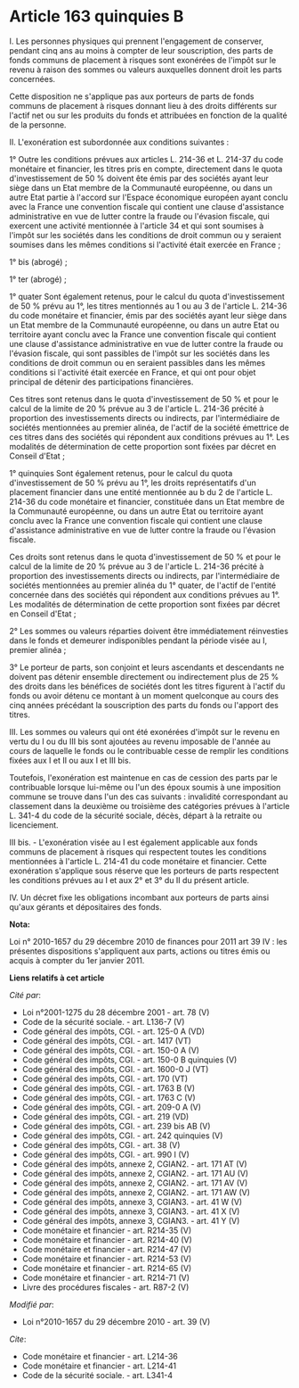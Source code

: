 # Article 163 quinquies B

I. Les personnes physiques qui prennent l'engagement de conserver, pendant cinq ans au moins à compter de leur souscription,
des parts de fonds communs de placement à risques sont exonérées de l'impôt sur le revenu à raison des sommes ou valeurs
auxquelles donnent droit les parts concernées.

Cette disposition ne s'applique pas aux porteurs de parts de fonds communs de placement à risques donnant lieu à des droits
différents sur l'actif net ou sur les produits du fonds et attribuées en fonction de la qualité de la personne.

II. L'exonération est subordonnée aux conditions suivantes :

1° Outre les conditions prévues aux articles L. 214-36 et L. 214-37 du code monétaire et financier, les titres pris en
compte, directement dans le quota d'investissement de 50 % doivent ête émis par des sociétés ayant leur siège dans un Etat
membre de la Communauté européenne, ou dans un autre Etat partie à l'accord sur l'Espace économique européen ayant conclu
avec la France une convention fiscale qui contient une clause d'assistance administrative en vue de lutter contre la fraude
ou l'évasion fiscale, qui exercent une activité mentionnée à l'article 34 et qui sont soumises à l'impôt sur les sociétés
dans les conditions de droit commun ou y seraient soumises dans les mêmes conditions si l'activité était exercée en France ;

1° bis (abrogé) ;

1° ter (abrogé) ;

1° quater Sont également retenus, pour le calcul du quota d'investissement de 50 % prévu au 1°, les titres mentionnés au 1 ou
au 3 de l'article L. 214-36 du code monétaire et financier, émis par des sociétés ayant leur siège dans un Etat membre de la
Communauté européenne, ou dans un autre Etat ou territoire ayant conclu avec la France une convention fiscale qui contient
une clause d'assistance administrative en vue de lutter contre la fraude ou l'évasion fiscale, qui sont passibles de l'impôt
sur les sociétés dans les conditions de droit commun ou en seraient passibles dans les mêmes conditions si l'activité était
exercée en France, et qui ont pour objet principal de détenir des participations financières.

Ces titres sont retenus dans le quota d'investissement de 50 % et pour le calcul de la limite de 20 % prévue au 3 de
l'article L. 214-36 précité à proportion des investissements directs ou indirects, par l'intermédiaire de sociétés
mentionnées au premier alinéa, de l'actif de la société émettrice de ces titres dans des sociétés qui répondent aux
conditions prévues au 1°. Les modalités de détermination de cette proportion sont fixées par décret en Conseil d'Etat ;

1° quinquies Sont également retenus, pour le calcul du quota d'investissement de 50 % prévu au 1°, les droits représentatifs
d'un placement financier dans une entité mentionnée au b du 2 de l'article L. 214-36 du code monétaire et financier,
constituée dans un Etat membre de la Communauté européenne, ou dans un autre Etat ou territoire ayant conclu avec la France
une convention fiscale qui contient une clause d'assistance administrative en vue de lutter contre la fraude ou l'évasion
fiscale.

Ces droits sont retenus dans le quota d'investissement de 50 % et pour le calcul de la limite de 20 % prévue au 3 de
l'article L. 214-36 précité à proportion des investissements directs ou indirects, par l'intermédiaire de sociétés
mentionnées au premier alinéa du 1° quater, de l'actif de l'entité concernée dans des sociétés qui répondent aux conditions
prévues au 1°. Les modalités de détermination de cette proportion sont fixées par décret en Conseil d'Etat ;

2° Les sommes ou valeurs réparties doivent être immédiatement réinvesties dans le fonds et demeurer indisponibles pendant la
période visée au I, premier alinéa ;

3° Le porteur de parts, son conjoint et leurs ascendants et descendants ne doivent pas détenir ensemble directement ou
indirectement plus de 25 % des droits dans les bénéfices de sociétés dont les titres figurent à l'actif du fonds ou avoir
détenu ce montant à un moment quelconque au cours des cinq années précédant la souscription des parts du fonds ou l'apport
des titres.

III. Les sommes ou valeurs qui ont été exonérées d'impôt sur le revenu en vertu du I ou du III bis sont ajoutées au revenu
imposable de l'année au cours de laquelle le fonds ou le contribuable cesse de remplir les conditions fixées aux I et II ou
aux I et III bis.

Toutefois, l'exonération est maintenue en cas de cession des parts par le contribuable lorsque lui-même ou l'un des époux
soumis à une imposition commune se trouve dans l'un des cas suivants : invalidité correspondant au classement dans la
deuxième ou troisième des catégories prévues à l'article L. 341-4 du code de la sécurité sociale, décès, départ à la retraite
ou licenciement.

III bis. - L'exonération visée au I est également applicable aux fonds communs de placement à risques qui respectent toutes
les conditions mentionnées à l'article L. 214-41 du code monétaire et financier. Cette exonération s'applique sous réserve
que les porteurs de parts respectent les conditions prévues au I et aux 2° et 3° du II du présent article.

IV. Un décret fixe les obligations incombant aux porteurs de parts ainsi qu'aux gérants et dépositaires des fonds.

**Nota:**

Loi n° 2010-1657 du 29 décembre 2010 de finances pour 2011 art 39 IV : les présentes dispositions s'appliquent aux parts,
actions ou titres émis ou acquis à compter du 1er janvier 2011.

**Liens relatifs à cet article**

_Cité par_:

  - Loi n°2001-1275 du 28 décembre 2001 - art. 78 (V)
  - Code de la sécurité sociale. - art. L136-7 (V)
  - Code général des impôts, CGI. - art. 125-0 A (VD)
  - Code général des impôts, CGI. - art. 1417 (VT)
  - Code général des impôts, CGI. - art. 150-0 A (V)
  - Code général des impôts, CGI. - art. 150-0 B quinquies (V)
  - Code général des impôts, CGI. - art. 1600-0 J (VT)
  - Code général des impôts, CGI. - art. 170 (VT)
  - Code général des impôts, CGI. - art. 1763 B (V)
  - Code général des impôts, CGI. - art. 1763 C (V)
  - Code général des impôts, CGI. - art. 209-0 A (V)
  - Code général des impôts, CGI. - art. 219 (VD)
  - Code général des impôts, CGI. - art. 239 bis AB (V)
  - Code général des impôts, CGI. - art. 242 quinquies (V)
  - Code général des impôts, CGI. - art. 38 (V)
  - Code général des impôts, CGI. - art. 990 I (V)
  - Code général des impôts, annexe 2, CGIAN2. - art. 171 AT (V)
  - Code général des impôts, annexe 2, CGIAN2. - art. 171 AU (V)
  - Code général des impôts, annexe 2, CGIAN2. - art. 171 AV (V)
  - Code général des impôts, annexe 2, CGIAN2. - art. 171 AW (V)
  - Code général des impôts, annexe 3, CGIAN3. - art. 41 W (V)
  - Code général des impôts, annexe 3, CGIAN3. - art. 41 X (V)
  - Code général des impôts, annexe 3, CGIAN3. - art. 41 Y (V)
  - Code monétaire et financier - art. R214-35 (V)
  - Code monétaire et financier - art. R214-40 (V)
  - Code monétaire et financier - art. R214-47 (V)
  - Code monétaire et financier - art. R214-53 (V)
  - Code monétaire et financier - art. R214-65 (V)
  - Code monétaire et financier - art. R214-71 (V)
  - Livre des procédures fiscales - art. R87-2 (V)

_Modifié par_:

  - Loi n°2010-1657 du 29 décembre 2010 - art. 39 (V)

_Cite_:

  - Code monétaire et financier - art. L214-36
  - Code monétaire et financier - art. L214-41
  - Code de la sécurité sociale. - art. L341-4
